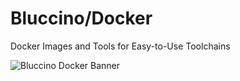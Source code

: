 # Bluccino/Docker
Docker Images and Tools for Easy-to-Use Toolchains

![Bluccino Docker Banner](https://user-images.githubusercontent.com/17394277/222893953-b9d29d0a-5550-4cdf-aec6-d37045ed4e7f.png)
